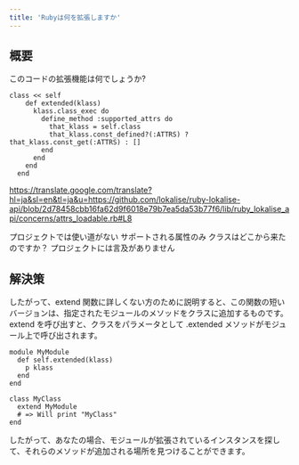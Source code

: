 ```yaml
---
title: 'Rubyは何を拡張しますか'
---
```


## 概要
このコードの拡張機能は何でしょうか?

```
class << self
    def extended(klass)
      klass.class_exec do
        define_method :supported_attrs do
          that_klass = self.class
          that_klass.const_defined?(:ATTRS) ? that_klass.const_get(:ATTRS) : []
        end
      end
    end
  end

```
https://translate.google.com/translate?hl=ja&sl=en&tl=ja&u=https://github.com/lokalise/ruby-lokalise-api/blob/2d78458cbb16fa62d9f6018e79b7ea5da53b77f6/lib/ruby_lokalise_api/concerns/attrs_loadable.rb#L8

プロジェクトでは使い道がない
サポートされる属性のみ
クラスはどこから来たのですか？
プロジェクトには言及がありません

## 解決策
したがって、extend 関数に詳しくない方のために説明すると、この関数の短いバージョンは、指定されたモジュールのメソッドをクラスに追加するものです。 extend を呼び出すと、クラスをパラメータとして .extended メソッドがモジュール上で呼び出されます。

```
module MyModule
  def self.extended(klass)
    p klass
  end
end

class MyClass
  extend MyModule
  # => Will print "MyClass"
end

```
したがって、あなたの場合、モジュールが拡張されているインスタンスを探して、それらのメソッドが追加される場所を見つけることができます。

